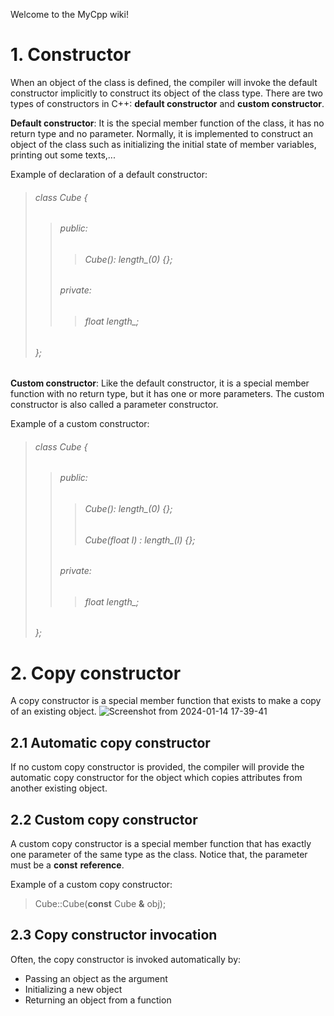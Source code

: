 Welcome to the MyCpp wiki!
# 1. Constructor 
When an object of the class is defined, the compiler will invoke the default constructor implicitly to construct its object of the class type.
There are two types of constructors in C++: **default constructor** and **custom constructor**.

**Default constructor**: It is the special member function of the class, it has no return type and no parameter. Normally, it is implemented to construct an object of the class such as initializing the initial state of member variables, printing out some texts,...

Example of declaration of a default constructor:
> ###### class Cube {
> > ###### public:
> > > ###### Cube(): length_(0) {};
> > ###### private:
> > > ###### float length_;
> ###### };

**Custom constructor**: Like the default constructor, it is a special member function with no return type, but it has one or more parameters.
The custom constructor is also called a parameter constructor.

Example of a custom constructor:
> ###### class Cube {
> > ###### public:
> > > ###### Cube(): length_(0) {};
> > > ###### Cube(float l) : length_(l) {};
> > ###### private:
> > > ###### float length_;
> ###### };
# 2. Copy constructor
A copy constructor is a special member function that exists to make a copy of an existing object.
![Screenshot from 2024-01-14 17-39-41](https://github.com/sonhongly/MyC-/assets/74746181/63092404-4eda-43fa-9788-60663c69f61a)
## 2.1 Automatic copy constructor
If no custom copy constructor is provided, the compiler will provide the automatic copy constructor for the object which copies attributes from another existing object.
## 2.2 Custom copy constructor
A custom copy constructor is a special member function that has exactly one parameter of the same type as the class. Notice that, the parameter must be a **const** **reference**.

Example of a custom copy constructor:
> Cube::Cube(**const** Cube **&** obj);
## 2.3 Copy constructor invocation
Often, the copy constructor is invoked automatically by:
- Passing an object as the argument
- Initializing a new object
- Returning an object from a function

